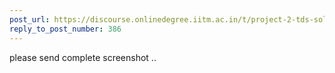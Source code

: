 ```yaml
---
post_url: https://discourse.onlinedegree.iitm.ac.in/t/project-2-tds-solver-discussion-thread/169029/389
reply_to_post_number: 386
---
```

please send complete screenshot ..